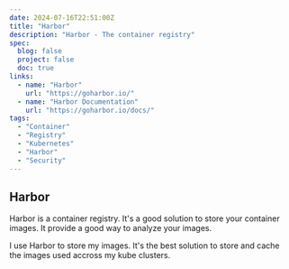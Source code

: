 ```yaml
---
date: 2024-07-16T22:51:00Z
title: "Harbor"
description: "Harbor - The container registry"
spec:
  blog: false
  project: false
  doc: true
links:
  - name: "Harbor"
    url: "https://goharbor.io/"
  - name: "Harbor Documentation"
    url: "https://goharbor.io/docs/"
tags:
  - "Container"
  - "Registry"
  - "Kubernetes"
  - "Harbor"
  - "Security"
---
```


## Harbor

Harbor is a container registry. It's a good solution to store your container images. It provide a good way to analyze your images.

I use Harbor to store my images. It's the best solution to store and cache the images used accross my kube clusters.
